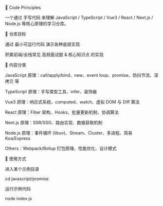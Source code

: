 📘 Code Principles

一个通过 手写代码 来理解 JavaScript / TypeScript / Vue3 / React / Next.js / Node.js 等核心原理的学习仓库。

🎯 仓库目标

通过 最小可运行代码 演示各种底层实现

积累前端/全栈常见 高频面试题 & 核心知识点 的实现

📂 内容分类

JavaScript 原理：call/apply/bind、new、event loop、promise、防抖节流、深拷贝 等

TypeScript 原理：手写类型工具、infer、装饰器

Vue3 原理：响应式系统、computed、watch、虚拟 DOM 与 Diff 算法

React 原理：Fiber 架构、Hooks、批量更新机制、协调算法

Next.js 原理：SSR/SSG、路由实现、数据获取机制

Node.js 原理：事件循环 (libuv)、Stream、Cluster、多进程、简易 Koa/Express

Others：Webpack/Rollup 打包原理、性能优化、设计模式

📖 使用方式

进入某个示例目录

cd javascript/promise


运行示例代码

node index.js

